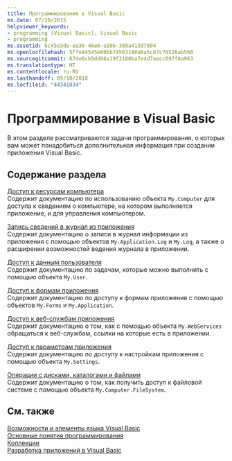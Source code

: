 ```yaml
---
title: Программирование в Visual Basic
ms.date: 07/20/2015
helpviewer_keywords:
- programming [Visual Basic], Visual Basic
- programming
ms.assetid: bc45a3de-ea36-46e6-a106-309a413d7804
ms.openlocfilehash: 5ffe44545e60bb74563180a6a5c87c78526ab566
ms.sourcegitcommit: 67de6cb5dd66a19f2180ba7e4d7aecc697f8a963
ms.translationtype: HT
ms.contentlocale: ru-RU
ms.lasthandoff: 09/10/2018
ms.locfileid: "44341834"
---
```

# <a name="programming-in-visual-basic"></a>Программирование в Visual Basic
В этом разделе рассматриваются задачи программирования, о которых вам может понадобиться дополнительная информация при создании приложения Visual Basic.  
  
## <a name="in-this-section"></a>Содержание раздела  
 [Доступ к ресурсам компьютера](../../../visual-basic/developing-apps/programming/computer-resources/index.md)  
 Содержит документацию по использованию объекта `My.Computer` для доступа к сведениям о компьютере, на котором выполняется приложение, и для управления компьютером.  
  
 [Запись сведений в журнал из приложения](../../../visual-basic/developing-apps/programming/log-info/index.md)  
 Содержит документацию о записи в журнал информации из приложения с помощью объектов `My.Application.Log` и `My.Log`, а также о расширении возможностей ведения журнала в приложении.  
  
 [Доступ к данным пользователя](../../../visual-basic/developing-apps/programming/accessing-user-data.md)  
 Содержит документацию по задачам, которые можно выполнить с помощью объекта `My.User`.  
  
 [Доступ к формам приложения](../../../visual-basic/developing-apps/programming/accessing-application-forms.md)  
 Содержит документацию по доступу к формам приложения с помощью объектов `My.Forms` и `My.Application`.  
  
 [Доступ к веб-службам приложения](../../../visual-basic/developing-apps/programming/accessing-application-web-services.md)  
 Содержит документацию о том, как с помощью объекта `My.WebServices` обращаться к веб-службам, ссылки на которые есть в приложении.  
  
 [Доступ к параметрам приложения](../../../visual-basic/developing-apps/programming/app-settings/index.md)  
 Содержит документацию по доступу к настройкам приложения с помощью объекта `My.Settings`.  
  
 [Операции с дисками, каталогами и файлами](../../../visual-basic/developing-apps/programming/drives-directories-files/processing.md)  
 Содержит документацию о том, как получить доступ к файловой системе с помощью объекта `My.Computer.FileSystem`.  
  
## <a name="see-also"></a>См. также  
 [Возможности и элементы языка Visual Basic](../../../visual-basic/programming-guide/language-features/index.md)  
 [Основные понятия программирования](../../../visual-basic/programming-guide/concepts/index.md)  
 [Коллекции](../../../visual-basic/programming-guide/concepts/collections.md)  
 [Разработка приложений в Visual Basic](../../../visual-basic/developing-apps/index.md)
